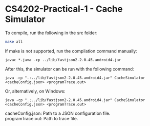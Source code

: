 # CS4202-Practical-1 - Cache Simulator
To compile, run the following in the src folder:
```bash
make all
```

If make is not supported, run the compilation command manually:
```
javac *.java -cp ../lib/fastjson2-2.0.45.android4.jar
```

After this, the simulator can be run with the following command:
```
java -cp ".:../lib/fastjson2-2.0.45.android4.jar" CacheSimulator <cacheConfig.json> <programTrace.out>
```

Or, alternatively, on Windows:
```
java -cp ".;../lib/fastjson2-2.0.45.android4.jar" CacheSimulator <cacheConfig.json> <programTrace.out>
```

cacheConfig.json: Path to a JSON configuration file.  
programTrace.out: Path to trace file.  